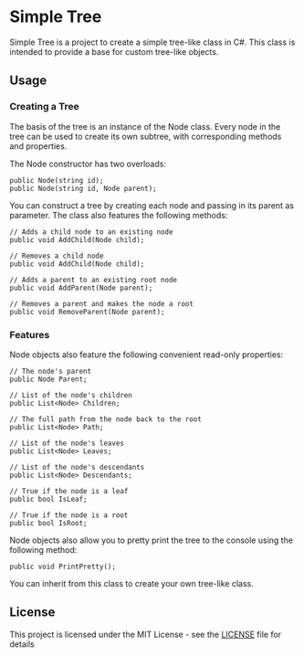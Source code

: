 # Simple Tree

Simple Tree is a project to create a simple tree-like class in C#. This class is intended to provide a base for custom tree-like objects.

## Usage

### Creating a Tree

The basis of the tree is an instance of the Node class. Every node in the tree can be used to create its own subtree, with corresponding methods and properties.

The Node constructor has two overloads:
```
public Node(string id);
public Node(string id, Node parent);
```

You can construct a tree by creating each node and passing in its parent as parameter. The class also features the following methods:

```
// Adds a child node to an existing node
public void AddChild(Node child);

// Removes a child node
public void AddChild(Node child);

// Adds a parent to an existing root node
public void AddParent(Node parent);

// Removes a parent and makes the node a root
public void RemoveParent(Node parent);
```

### Features

Node objects also feature the following convenient read-only properties:
```
// The node's parent
public Node Parent;

// List of the node's children
public List<Node> Children;

// The full path from the node back to the root
public List<Node> Path;

// List of the node's leaves
public List<Node> Leaves;

// List of the node's descendants
public List<Node> Descendants;

// True if the node is a leaf
public bool IsLeaf;

// True if the node is a root
public bool IsRoot;
```

Node objects also allow you to pretty print the tree to the console using the following method:
```
public void PrintPretty();
```

You can inherit from this class to create your own tree-like class.

## License

This project is licensed under the MIT License - see the [LICENSE](LICENSE) file for details